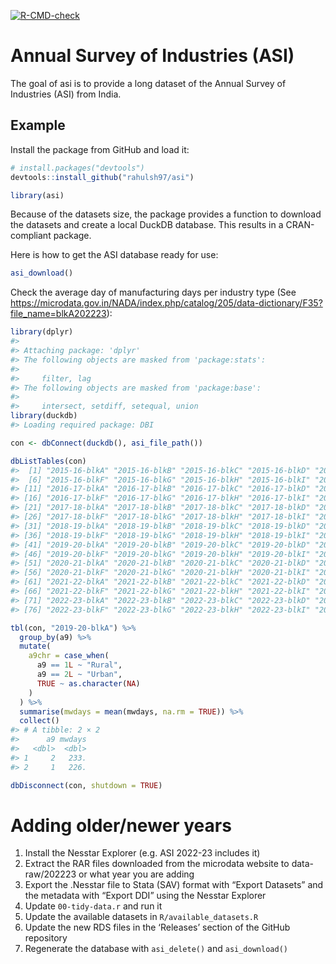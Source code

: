 
<!-- README.md is generated from README.Rmd. Please edit that file -->

<!-- badges: start -->
[![R-CMD-check](https://github.com/rahulsh97/asi/actions/workflows/R-CMD-check.yaml/badge.svg)](https://github.com/rahulsh97/asi/actions/workflows/R-CMD-check.yaml)
<!-- badges: end -->

# Annual Survey of Industries (ASI)

The goal of asi is to provide a long dataset of the Annual Survey of
Industries (ASI) from India.

## Example

Install the package from GitHub and load it:

``` r
# install.packages("devtools")
devtools::install_github("rahulsh97/asi")
```

``` r
library(asi)
```

Because of the datasets size, the package provides a function to
download the datasets and create a local DuckDB database. This results
in a CRAN-compliant package.

Here is how to get the ASI database ready for use:

``` r
asi_download()
```

Check the average day of manufacturing days per industry type (See
<https://microdata.gov.in/NADA/index.php/catalog/205/data-dictionary/F35?file_name=blkA202223>):

``` r
library(dplyr)
#> 
#> Attaching package: 'dplyr'
#> The following objects are masked from 'package:stats':
#> 
#>     filter, lag
#> The following objects are masked from 'package:base':
#> 
#>     intersect, setdiff, setequal, union
library(duckdb)
#> Loading required package: DBI

con <- dbConnect(duckdb(), asi_file_path())

dbListTables(con)
#>  [1] "2015-16-blkA" "2015-16-blkB" "2015-16-blkC" "2015-16-blkD" "2015-16-blkE"
#>  [6] "2015-16-blkF" "2015-16-blkG" "2015-16-blkH" "2015-16-blkI" "2015-16-blkJ"
#> [11] "2016-17-blkA" "2016-17-blkB" "2016-17-blkC" "2016-17-blkD" "2016-17-blkE"
#> [16] "2016-17-blkF" "2016-17-blkG" "2016-17-blkH" "2016-17-blkI" "2016-17-blkJ"
#> [21] "2017-18-blkA" "2017-18-blkB" "2017-18-blkC" "2017-18-blkD" "2017-18-blkE"
#> [26] "2017-18-blkF" "2017-18-blkG" "2017-18-blkH" "2017-18-blkI" "2017-18-blkJ"
#> [31] "2018-19-blkA" "2018-19-blkB" "2018-19-blkC" "2018-19-blkD" "2018-19-blkE"
#> [36] "2018-19-blkF" "2018-19-blkG" "2018-19-blkH" "2018-19-blkI" "2018-19-blkJ"
#> [41] "2019-20-blkA" "2019-20-blkB" "2019-20-blkC" "2019-20-blkD" "2019-20-blkE"
#> [46] "2019-20-blkF" "2019-20-blkG" "2019-20-blkH" "2019-20-blkI" "2019-20-blkJ"
#> [51] "2020-21-blkA" "2020-21-blkB" "2020-21-blkC" "2020-21-blkD" "2020-21-blkE"
#> [56] "2020-21-blkF" "2020-21-blkG" "2020-21-blkH" "2020-21-blkI" "2020-21-blkJ"
#> [61] "2021-22-blkA" "2021-22-blkB" "2021-22-blkC" "2021-22-blkD" "2021-22-blkE"
#> [66] "2021-22-blkF" "2021-22-blkG" "2021-22-blkH" "2021-22-blkI" "2021-22-blkJ"
#> [71] "2022-23-blkA" "2022-23-blkB" "2022-23-blkC" "2022-23-blkD" "2022-23-blkE"
#> [76] "2022-23-blkF" "2022-23-blkG" "2022-23-blkH" "2022-23-blkI" "2022-23-blkJ"

tbl(con, "2019-20-blkA") %>%
  group_by(a9) %>%
  mutate(
    a9chr = case_when(
      a9 == 1L ~ "Rural",
      a9 == 2L ~ "Urban",
      TRUE ~ as.character(NA)
    )
  ) %>%
  summarise(mwdays = mean(mwdays, na.rm = TRUE)) %>%
  collect()
#> # A tibble: 2 × 2
#>      a9 mwdays
#>   <dbl>  <dbl>
#> 1     2   233.
#> 2     1   226.

dbDisconnect(con, shutdown = TRUE)
```

# Adding older/newer years

1.  Install the Nesstar Explorer (e.g. ASI 2022-23 includes it)
2.  Extract the RAR files downloaded from the microdata website to
    data-raw/202223 or what year you are adding
3.  Export the .Nesstar file to Stata (SAV) format with “Export
    Datasets” and the metadata with “Export DDI” using the Nesstar
    Explorer
4.  Update `00-tidy-data.r` and run it
5.  Update the available datasets in `R/available_datasets.R`
6.  Update the new RDS files in the ‘Releases’ section of the GitHub
    repository
7.  Regenerate the database with `asi_delete()` and `asi_download()`
